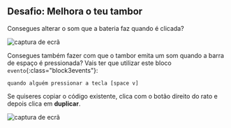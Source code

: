 ## Desafio: Melhora o teu tambor

Consegues alterar o som que a bateria faz quando é clicada?

![captura de ecrã](images/band-drum-sound.png)

Consegues também fazer com que o tambor emita um som quando a barra de espaço é pressionada? Vais ter que utilizar este bloco `evento`{:class="block3events"}:

```blocks3
quando alguém pressionar a tecla [space v]
```

Se quiseres copiar o código existente, clica com o botão direito do rato e depois clica em **duplicar**.

![captura de ecrã](images/band-duplicate-code.png)